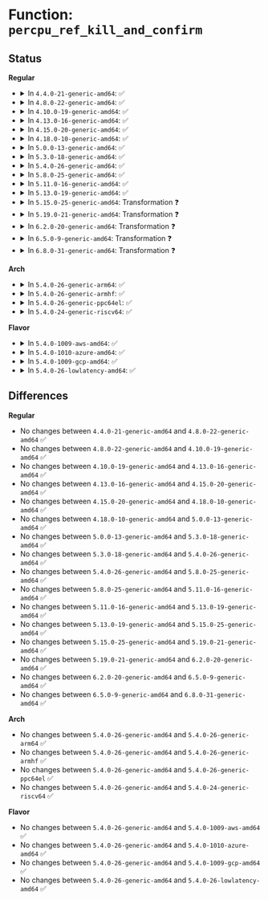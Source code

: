 # Function: <code>percpu_ref_kill_and_confirm</code>

## Status
<b>Regular</b>
<ul>
<li>
<details>
<summary>In <code>4.4.0-21-generic-amd64</code>: ✅</summary>

```c
void percpu_ref_kill_and_confirm(struct percpu_ref * ref, percpu_ref_func_t * confirm_kill)
```

```json
{
  "name": "percpu_ref_kill_and_confirm",
  "collision_type": "Unique Global",
  "inline_type": "No",
  "funcs": [
    {
      "addr": 18446744071583036176,
      "name": "percpu_ref_kill_and_confirm",
      "external": true,
      "loc": "lib/percpu-refcount.c:299",
      "file": "lib/percpu-refcount.c",
      "inline": "seen, unknown",
      "caller_inline": [],
      "caller_func": [
        "kernel/cgroup.c:kill_css",
        "kernel/cgroup.c:kill_css",
        "kernel/cgroup.c:cgroup_release_root",
        "mm/backing-dev.c:cgwb_kill",
        "fs/aio.c:kill_ioctx",
        "fs/aio.c:free_ioctx_users",
        "block/partition-generic.c:delete_partition"
      ]
    }
  ],
  "symbols": [
    {
      "addr": 18446744071583036176,
      "name": "percpu_ref_kill_and_confirm",
      "section": ".text",
      "bind": "STB_GLOBAL",
      "size": 137
    }
  ]
}
```
</details>
</li>
<li>
<details>
<summary>In <code>4.8.0-22-generic-amd64</code>: ✅</summary>

```c
void percpu_ref_kill_and_confirm(struct percpu_ref * ref, percpu_ref_func_t * confirm_kill)
```

```json
{
  "name": "percpu_ref_kill_and_confirm",
  "collision_type": "Unique Global",
  "inline_type": "No",
  "funcs": [
    {
      "addr": 18446744071583328752,
      "name": "percpu_ref_kill_and_confirm",
      "external": true,
      "loc": "lib/percpu-refcount.c:299",
      "file": "lib/percpu-refcount.c",
      "inline": "seen, unknown",
      "caller_inline": [],
      "caller_func": [
        "kernel/cgroup.c:kill_css",
        "kernel/cgroup.c:kill_css",
        "kernel/cgroup.c:cgroup_kill_sb",
        "mm/backing-dev.c:cgwb_kill",
        "fs/aio.c:kill_ioctx",
        "fs/aio.c:free_ioctx_users",
        "block/partition-generic.c:delete_partition"
      ]
    }
  ],
  "symbols": [
    {
      "addr": 18446744071583328752,
      "name": "percpu_ref_kill_and_confirm",
      "section": ".text",
      "bind": "STB_GLOBAL",
      "size": 129
    }
  ]
}
```
</details>
</li>
<li>
<details>
<summary>In <code>4.10.0-19-generic-amd64</code>: ✅</summary>

```c
void percpu_ref_kill_and_confirm(struct percpu_ref * ref, percpu_ref_func_t * confirm_kill)
```

```json
{
  "name": "percpu_ref_kill_and_confirm",
  "collision_type": "Unique Global",
  "inline_type": "No",
  "funcs": [
    {
      "addr": 18446744071583453648,
      "name": "percpu_ref_kill_and_confirm",
      "external": true,
      "loc": "lib/percpu-refcount.c:309",
      "file": "lib/percpu-refcount.c",
      "inline": "seen, unknown",
      "caller_inline": [],
      "caller_func": [
        "kernel/cgroup.c:kill_css",
        "kernel/cgroup.c:kill_css",
        "kernel/cgroup.c:cgroup_kill_sb",
        "mm/backing-dev.c:cgwb_kill",
        "fs/aio.c:kill_ioctx",
        "fs/aio.c:free_ioctx_users",
        "block/partition-generic.c:delete_partition"
      ]
    }
  ],
  "symbols": [
    {
      "addr": 18446744071583453648,
      "name": "percpu_ref_kill_and_confirm",
      "section": ".text",
      "bind": "STB_GLOBAL",
      "size": 165
    }
  ]
}
```
</details>
</li>
<li>
<details>
<summary>In <code>4.13.0-16-generic-amd64</code>: ✅</summary>

```c
void percpu_ref_kill_and_confirm(struct percpu_ref * ref, percpu_ref_func_t * confirm_kill)
```

```json
{
  "name": "percpu_ref_kill_and_confirm",
  "collision_type": "Unique Global",
  "inline_type": "No",
  "funcs": [
    {
      "addr": 18446744071583474384,
      "name": "percpu_ref_kill_and_confirm",
      "external": true,
      "loc": "lib/percpu-refcount.c:326",
      "file": "lib/percpu-refcount.c",
      "inline": "seen, unknown",
      "caller_inline": [],
      "caller_func": [
        "kernel/cgroup/cgroup.c:kill_css",
        "kernel/cgroup/cgroup.c:kill_css",
        "kernel/cgroup/cgroup.c:cgroup_kill_sb",
        "mm/backing-dev.c:cgwb_kill",
        "fs/aio.c:kill_ioctx",
        "fs/aio.c:free_ioctx_users",
        "block/partition-generic.c:delete_partition"
      ]
    }
  ],
  "symbols": [
    {
      "addr": 18446744071583474384,
      "name": "percpu_ref_kill_and_confirm",
      "section": ".text",
      "bind": "STB_GLOBAL",
      "size": 153
    }
  ]
}
```
</details>
</li>
<li>
<details>
<summary>In <code>4.15.0-20-generic-amd64</code>: ✅</summary>

```c
void percpu_ref_kill_and_confirm(struct percpu_ref * ref, percpu_ref_func_t * confirm_kill)
```

```json
{
  "name": "percpu_ref_kill_and_confirm",
  "collision_type": "Unique Global",
  "inline_type": "No",
  "funcs": [
    {
      "addr": 18446744071583655360,
      "name": "percpu_ref_kill_and_confirm",
      "external": true,
      "loc": "lib/percpu-refcount.c:326",
      "file": "lib/percpu-refcount.c",
      "inline": "seen, unknown",
      "caller_inline": [],
      "caller_func": [
        "kernel/cgroup/cgroup.c:cgroup_destroy_locked",
        "kernel/cgroup/cgroup.c:kill_css",
        "kernel/cgroup/cgroup.c:kill_css",
        "kernel/cgroup/cgroup.c:cgroup_kill_sb",
        "mm/backing-dev.c:cgwb_kill",
        "mm/hmm.c:hmm_devmem_ref_kill",
        "fs/aio.c:kill_ioctx",
        "fs/aio.c:free_ioctx_users",
        "block/partition-generic.c:delete_partition"
      ]
    }
  ],
  "symbols": [
    {
      "addr": 18446744071583655360,
      "name": "percpu_ref_kill_and_confirm",
      "section": ".text",
      "bind": "STB_GLOBAL",
      "size": 161
    }
  ]
}
```
</details>
</li>
<li>
<details>
<summary>In <code>4.18.0-10-generic-amd64</code>: ✅</summary>

```c
void percpu_ref_kill_and_confirm(struct percpu_ref * ref, percpu_ref_func_t * confirm_kill)
```

```json
{
  "name": "percpu_ref_kill_and_confirm",
  "collision_type": "Unique Global",
  "inline_type": "No",
  "funcs": [
    {
      "addr": 18446744071583873056,
      "name": "percpu_ref_kill_and_confirm",
      "external": true,
      "loc": "lib/percpu-refcount.c:328",
      "file": "lib/percpu-refcount.c",
      "inline": "seen, unknown",
      "caller_inline": [],
      "caller_func": [
        "kernel/cgroup/cgroup.c:cgroup_destroy_locked",
        "kernel/cgroup/cgroup.c:kill_css",
        "kernel/cgroup/cgroup.c:kill_css",
        "kernel/cgroup/cgroup.c:cgroup_kill_sb",
        "mm/backing-dev.c:cgwb_kill",
        "mm/hmm.c:hmm_devmem_ref_kill",
        "fs/aio.c:kill_ioctx",
        "fs/aio.c:free_ioctx_users",
        "block/partition-generic.c:delete_partition"
      ]
    }
  ],
  "symbols": [
    {
      "addr": 18446744071583873056,
      "name": "percpu_ref_kill_and_confirm",
      "section": ".text",
      "bind": "STB_GLOBAL",
      "size": 161
    }
  ]
}
```
</details>
</li>
<li>
<details>
<summary>In <code>5.0.0-13-generic-amd64</code>: ✅</summary>

```c
void percpu_ref_kill_and_confirm(struct percpu_ref * ref, percpu_ref_func_t * confirm_kill)
```

```json
{
  "name": "percpu_ref_kill_and_confirm",
  "collision_type": "Unique Global",
  "inline_type": "No",
  "funcs": [
    {
      "addr": 18446744071583958384,
      "name": "percpu_ref_kill_and_confirm",
      "external": true,
      "loc": "lib/percpu-refcount.c:328",
      "file": "lib/percpu-refcount.c",
      "inline": "seen, unknown",
      "caller_inline": [],
      "caller_func": [
        "kernel/cgroup/cgroup.c:cgroup_destroy_locked",
        "kernel/cgroup/cgroup.c:kill_css",
        "kernel/cgroup/cgroup.c:kill_css",
        "kernel/cgroup/cgroup.c:cgroup_kill_sb",
        "mm/backing-dev.c:cgwb_kill",
        "mm/hmm.c:hmm_devmem_ref_kill",
        "fs/aio.c:kill_ioctx",
        "fs/aio.c:free_ioctx_users",
        "block/partition-generic.c:delete_partition",
        "block/blk-cgroup.c:blkg_destroy"
      ]
    }
  ],
  "symbols": [
    {
      "addr": 18446744071583958384,
      "name": "percpu_ref_kill_and_confirm",
      "section": ".text",
      "bind": "STB_GLOBAL",
      "size": 161
    }
  ]
}
```
</details>
</li>
<li>
<details>
<summary>In <code>5.3.0-18-generic-amd64</code>: ✅</summary>

```c
void percpu_ref_kill_and_confirm(struct percpu_ref * ref, percpu_ref_func_t * confirm_kill)
```

```json
{
  "name": "percpu_ref_kill_and_confirm",
  "collision_type": "Unique Global",
  "inline_type": "No",
  "funcs": [
    {
      "addr": 18446744071584138512,
      "name": "percpu_ref_kill_and_confirm",
      "external": true,
      "loc": "lib/percpu-refcount.c:338",
      "file": "lib/percpu-refcount.c",
      "inline": "seen, unknown",
      "caller_inline": [],
      "caller_func": [
        "kernel/cgroup/cgroup.c:cgroup_destroy_locked",
        "kernel/cgroup/cgroup.c:kill_css",
        "kernel/cgroup/cgroup.c:kill_css",
        "kernel/cgroup/cgroup.c:cgroup_kill_sb",
        "kernel/bpf/cgroup.c:cgroup_bpf_offline",
        "kernel/bpf/cgroup.c:cgroup_bpf_offline",
        "mm/backing-dev.c:cgwb_kill",
        "mm/slab_common.c:kmemcg_cache_deactivate_after_rcu",
        "fs/aio.c:kill_ioctx",
        "fs/aio.c:free_ioctx_users",
        "fs/io_uring.c:__io_uring_register",
        "fs/io_uring.c:io_ring_ctx_wait_and_kill",
        "block/blk-mq.c:blk_freeze_queue_start",
        "block/partition-generic.c:delete_partition",
        "block/blk-cgroup.c:blkg_destroy"
      ]
    }
  ],
  "symbols": [
    {
      "addr": 18446744071584138512,
      "name": "percpu_ref_kill_and_confirm",
      "section": ".text",
      "bind": "STB_GLOBAL",
      "size": 169
    }
  ]
}
```
</details>
</li>
<li>
<details>
<summary>In <code>5.4.0-26-generic-amd64</code>: ✅</summary>

```c
void percpu_ref_kill_and_confirm(struct percpu_ref * ref, percpu_ref_func_t * confirm_kill)
```

```json
{
  "name": "percpu_ref_kill_and_confirm",
  "collision_type": "Unique Global",
  "inline_type": "No",
  "funcs": [
    {
      "addr": 18446744071584260960,
      "name": "percpu_ref_kill_and_confirm",
      "external": true,
      "loc": "lib/percpu-refcount.c:338",
      "file": "lib/percpu-refcount.c",
      "inline": "seen, unknown",
      "caller_inline": [],
      "caller_func": [
        "kernel/cgroup/cgroup.c:cgroup_destroy_locked",
        "kernel/cgroup/cgroup.c:kill_css",
        "kernel/cgroup/cgroup.c:kill_css",
        "kernel/cgroup/cgroup.c:cgroup_kill_sb",
        "kernel/bpf/cgroup.c:cgroup_bpf_offline",
        "kernel/bpf/cgroup.c:cgroup_bpf_offline",
        "mm/backing-dev.c:cgwb_kill",
        "mm/slab_common.c:kmemcg_cache_deactivate_after_rcu",
        "fs/aio.c:kill_ioctx",
        "fs/aio.c:free_ioctx_users",
        "fs/io_uring.c:__io_uring_register",
        "fs/io_uring.c:io_ring_ctx_wait_and_kill",
        "block/blk-mq.c:blk_freeze_queue_start",
        "block/partition-generic.c:delete_partition",
        "block/blk-cgroup.c:blkg_destroy"
      ]
    }
  ],
  "symbols": [
    {
      "addr": 18446744071584260960,
      "name": "percpu_ref_kill_and_confirm",
      "section": ".text",
      "bind": "STB_GLOBAL",
      "size": 169
    }
  ]
}
```
</details>
</li>
<li>
<details>
<summary>In <code>5.8.0-25-generic-amd64</code>: ✅</summary>

```c
void percpu_ref_kill_and_confirm(struct percpu_ref * ref, percpu_ref_func_t * confirm_kill)
```

```json
{
  "name": "percpu_ref_kill_and_confirm",
  "collision_type": "Unique Global",
  "inline_type": "No",
  "funcs": [
    {
      "addr": 18446744071584668480,
      "name": "percpu_ref_kill_and_confirm",
      "external": true,
      "loc": "lib/percpu-refcount.c:339",
      "file": "lib/percpu-refcount.c",
      "inline": "seen, unknown",
      "caller_inline": [],
      "caller_func": [
        "kernel/cgroup/cgroup.c:cgroup_destroy_locked",
        "kernel/cgroup/cgroup.c:cgroup_destroy_locked",
        "kernel/cgroup/cgroup.c:cgroup_apply_control_disable",
        "kernel/cgroup/cgroup.c:cgroup_kill_sb",
        "kernel/bpf/cgroup.c:cgroup_bpf_offline",
        "kernel/bpf/cgroup.c:cgroup_bpf_offline",
        "mm/backing-dev.c:cgwb_kill",
        "mm/slab_common.c:kmemcg_cache_deactivate_after_rcu",
        "mm/memremap.c:memremap_pages",
        "mm/memremap.c:memunmap_pages",
        "fs/aio.c:kill_ioctx",
        "fs/aio.c:free_ioctx_users",
        "fs/io_uring.c:__io_uring_register",
        "fs/io_uring.c:io_ring_ctx_wait_and_kill",
        "fs/io_uring.c:__io_sqe_files_update",
        "fs/io_uring.c:io_sqe_files_unregister",
        "fs/io_uring.c:io_sqe_files_unregister",
        "block/blk-mq.c:blk_freeze_queue_start",
        "block/partitions/core.c:delete_partition",
        "block/blk-cgroup.c:blkg_destroy"
      ]
    }
  ],
  "symbols": [
    {
      "addr": 18446744071584668480,
      "name": "percpu_ref_kill_and_confirm",
      "section": ".text",
      "bind": "STB_GLOBAL",
      "size": 168
    }
  ]
}
```
</details>
</li>
<li>
<details>
<summary>In <code>5.11.0-16-generic-amd64</code>: ✅</summary>

```c
void percpu_ref_kill_and_confirm(struct percpu_ref * ref, percpu_ref_func_t * confirm_kill)
```

```json
{
  "name": "percpu_ref_kill_and_confirm",
  "collision_type": "Unique Global",
  "inline_type": "No",
  "funcs": [
    {
      "addr": 18446744071584786464,
      "name": "percpu_ref_kill_and_confirm",
      "external": true,
      "loc": "lib/percpu-refcount.c:375",
      "file": "lib/percpu-refcount.c",
      "inline": "seen, unknown",
      "caller_inline": [],
      "caller_func": [
        "kernel/cgroup/cgroup.c:cgroup_destroy_locked",
        "kernel/cgroup/cgroup.c:cgroup_destroy_locked",
        "kernel/cgroup/cgroup.c:cgroup_apply_control_disable",
        "kernel/cgroup/cgroup.c:cgroup_kill_sb",
        "kernel/bpf/trampoline.c:bpf_tramp_image_put",
        "kernel/bpf/trampoline.c:__bpf_tramp_image_put_rcu_tasks",
        "kernel/bpf/cgroup.c:cgroup_bpf_offline",
        "mm/backing-dev.c:cgwb_kill",
        "mm/memcontrol.c:memcg_reparent_objcgs",
        "mm/memremap.c:memunmap_pages",
        "fs/aio.c:kill_ioctx",
        "fs/aio.c:free_ioctx_users",
        "fs/io_uring.c:__io_uring_register",
        "fs/io_uring.c:io_ring_ctx_wait_and_kill",
        "fs/io_uring.c:__io_sqe_files_update",
        "fs/io_uring.c:io_sqe_files_unregister",
        "fs/io_uring.c:io_sqe_files_unregister",
        "block/blk-mq.c:blk_freeze_queue_start",
        "block/blk-cgroup.c:blkg_destroy"
      ]
    }
  ],
  "symbols": [
    {
      "addr": 18446744071584786464,
      "name": "percpu_ref_kill_and_confirm",
      "section": ".text",
      "bind": "STB_GLOBAL",
      "size": 181
    }
  ]
}
```
</details>
</li>
<li>
<details>
<summary>In <code>5.13.0-19-generic-amd64</code>: ✅</summary>

```c
void percpu_ref_kill_and_confirm(struct percpu_ref * ref, percpu_ref_func_t * confirm_kill)
```

```json
{
  "name": "percpu_ref_kill_and_confirm",
  "collision_type": "Unique Global",
  "inline_type": "No",
  "funcs": [
    {
      "addr": 18446744071584830528,
      "name": "percpu_ref_kill_and_confirm",
      "external": true,
      "loc": "lib/percpu-refcount.c:381",
      "file": "lib/percpu-refcount.c",
      "inline": "seen, unknown",
      "caller_inline": [],
      "caller_func": [
        "kernel/cgroup/cgroup.c:cgroup_destroy_locked",
        "kernel/cgroup/cgroup.c:cgroup_destroy_locked",
        "kernel/cgroup/cgroup.c:cgroup_apply_control_disable",
        "kernel/cgroup/cgroup.c:cgroup_kill_sb",
        "kernel/bpf/trampoline.c:bpf_tramp_image_put",
        "kernel/bpf/trampoline.c:__bpf_tramp_image_put_rcu_tasks",
        "kernel/bpf/cgroup.c:cgroup_bpf_offline",
        "mm/backing-dev.c:cgwb_kill",
        "mm/memremap.c:memunmap_pages",
        "fs/aio.c:kill_ioctx",
        "fs/aio.c:free_ioctx_users",
        "fs/io_uring.c:__io_uring_register",
        "fs/io_uring.c:io_ring_ctx_wait_and_kill",
        "fs/io_uring.c:io_rsrc_node_switch",
        "block/blk-mq.c:blk_freeze_queue_start",
        "block/blk-cgroup.c:blkg_destroy"
      ]
    }
  ],
  "symbols": [
    {
      "addr": 18446744071584830528,
      "name": "percpu_ref_kill_and_confirm",
      "section": ".text",
      "bind": "STB_GLOBAL",
      "size": 181
    }
  ]
}
```
</details>
</li>
<li>
<details>
<summary>In <code>5.15.0-25-generic-amd64</code>: Transformation ❓</summary>

```c
void percpu_ref_kill_and_confirm(struct percpu_ref * ref, percpu_ref_func_t * confirm_kill)
```

```json
{
  "name": "percpu_ref_kill_and_confirm",
  "collision_type": "Unique Global",
  "inline_type": "No",
  "funcs": [
    {
      "addr": 0,
      "name": "percpu_ref_kill_and_confirm",
      "external": true,
      "loc": "lib/percpu-refcount.c:381",
      "file": "lib/percpu-refcount.c",
      "inline": "seen, unknown",
      "caller_inline": [],
      "caller_func": [
        "kernel/cgroup/cgroup.c:cgroup_destroy_locked",
        "kernel/cgroup/cgroup.c:cgroup_destroy_locked",
        "kernel/cgroup/cgroup.c:cgroup_apply_control_disable",
        "kernel/cgroup/cgroup.c:cgroup_kill_sb",
        "kernel/bpf/trampoline.c:bpf_tramp_image_put",
        "kernel/bpf/trampoline.c:__bpf_tramp_image_put_rcu_tasks",
        "kernel/bpf/cgroup.c:cgroup_bpf_offline",
        "mm/backing-dev.c:cgwb_kill",
        "mm/swapfile.c:__do_sys_swapoff",
        "mm/memremap.c:memunmap_pages",
        "fs/aio.c:kill_ioctx",
        "fs/aio.c:free_ioctx_users",
        "fs/io_uring.c:__io_uring_register",
        "fs/io_uring.c:io_ring_ctx_wait_and_kill",
        "block/blk-mq.c:blk_freeze_queue_start",
        "block/blk-cgroup.c:blkg_destroy"
      ]
    }
  ],
  "symbols": [
    {
      "addr": 18446744071592323723,
      "name": "percpu_ref_kill_and_confirm.cold",
      "section": ".text",
      "bind": "STB_LOCAL",
      "size": 20
    },
    {
      "addr": 18446744071585249376,
      "name": "percpu_ref_kill_and_confirm",
      "section": ".text",
      "bind": "STB_GLOBAL",
      "size": 197
    }
  ]
}
```
</details>
</li>
<li>
<details>
<summary>In <code>5.19.0-21-generic-amd64</code>: Transformation ❓</summary>

```c
void percpu_ref_kill_and_confirm(struct percpu_ref * ref, percpu_ref_func_t * confirm_kill)
```

```json
{
  "name": "percpu_ref_kill_and_confirm",
  "collision_type": "Unique Global",
  "inline_type": "No",
  "funcs": [
    {
      "addr": 0,
      "name": "percpu_ref_kill_and_confirm",
      "external": true,
      "loc": "lib/percpu-refcount.c:382",
      "file": "lib/percpu-refcount.c",
      "inline": "seen, unknown",
      "caller_inline": [],
      "caller_func": [
        "kernel/cgroup/cgroup.c:cgroup_destroy_locked",
        "kernel/cgroup/cgroup.c:cgroup_destroy_locked",
        "kernel/cgroup/cgroup.c:cgroup_apply_control_disable",
        "kernel/cgroup/cgroup.c:cgroup_kill_sb",
        "kernel/bpf/cgroup.c:cgroup_bpf_offline",
        "mm/backing-dev.c:cgwb_kill",
        "mm/swapfile.c:__do_sys_swapoff",
        "mm/memremap.c:memunmap_pages",
        "fs/aio.c:kill_ioctx",
        "fs/aio.c:free_ioctx_users",
        "block/blk-cgroup.c:blkg_destroy",
        "io_uring/io_uring.c:io_ring_ctx_wait_and_kill"
      ]
    }
  ],
  "symbols": [
    {
      "addr": 18446744071594128218,
      "name": "percpu_ref_kill_and_confirm.cold",
      "section": ".text",
      "bind": "STB_LOCAL",
      "size": 21
    },
    {
      "addr": 18446744071586091248,
      "name": "percpu_ref_kill_and_confirm",
      "section": ".text",
      "bind": "STB_GLOBAL",
      "size": 214
    }
  ]
}
```
</details>
</li>
<li>
<details>
<summary>In <code>6.2.0-20-generic-amd64</code>: Transformation ❓</summary>

```c
void percpu_ref_kill_and_confirm(struct percpu_ref * ref, percpu_ref_func_t * confirm_kill)
```

```json
{
  "name": "percpu_ref_kill_and_confirm",
  "collision_type": "Unique Global",
  "inline_type": "No",
  "funcs": [
    {
      "addr": 0,
      "name": "percpu_ref_kill_and_confirm",
      "external": true,
      "loc": "lib/percpu-refcount.c:383",
      "file": "lib/percpu-refcount.c",
      "inline": "seen, unknown",
      "caller_inline": [],
      "caller_func": [
        "kernel/cgroup/cgroup.c:cgroup_destroy_locked",
        "kernel/cgroup/cgroup.c:cgroup_destroy_locked",
        "kernel/cgroup/cgroup.c:cgroup_apply_control_disable",
        "kernel/cgroup/cgroup.c:cgroup_kill_sb",
        "kernel/bpf/cgroup.c:cgroup_bpf_offline",
        "mm/backing-dev.c:cgwb_kill",
        "mm/swapfile.c:__do_sys_swapoff",
        "mm/memcontrol.c:memcg_reparent_objcgs",
        "mm/memremap.c:memunmap_pages",
        "fs/aio.c:kill_ioctx",
        "fs/aio.c:free_ioctx_users",
        "block/blk-cgroup.c:blkg_destroy",
        "io_uring/io_uring.c:io_ring_ctx_wait_and_kill"
      ]
    }
  ],
  "symbols": [
    {
      "addr": 18446744071596115142,
      "name": "percpu_ref_kill_and_confirm.cold",
      "section": ".text",
      "bind": "STB_LOCAL",
      "size": 21
    },
    {
      "addr": 18446744071587074544,
      "name": "percpu_ref_kill_and_confirm",
      "section": ".text",
      "bind": "STB_GLOBAL",
      "size": 214
    }
  ]
}
```
</details>
</li>
<li>
<details>
<summary>In <code>6.5.0-9-generic-amd64</code>: Transformation ❓</summary>

```c
void percpu_ref_kill_and_confirm(struct percpu_ref * ref, percpu_ref_func_t * confirm_kill)
```

```json
{
  "name": "percpu_ref_kill_and_confirm",
  "collision_type": "Unique Global",
  "inline_type": "No",
  "funcs": [
    {
      "addr": 0,
      "name": "percpu_ref_kill_and_confirm",
      "external": true,
      "loc": "lib/percpu-refcount.c:383",
      "file": "lib/percpu-refcount.c",
      "inline": "seen, unknown",
      "caller_inline": [],
      "caller_func": [
        "kernel/cgroup/cgroup.c:cgroup_destroy_locked",
        "kernel/cgroup/cgroup.c:cgroup_destroy_locked",
        "kernel/cgroup/cgroup.c:cgroup_apply_control_disable",
        "kernel/cgroup/cgroup.c:cgroup_kill_sb",
        "kernel/bpf/cgroup.c:cgroup_bpf_offline",
        "mm/backing-dev.c:cgwb_kill",
        "mm/swapfile.c:__do_sys_swapoff",
        "mm/memcontrol.c:memcg_reparent_objcgs",
        "mm/memremap.c:memunmap_pages",
        "fs/aio.c:kill_ioctx",
        "fs/aio.c:free_ioctx_users",
        "block/blk-cgroup.c:blkg_destroy",
        "io_uring/io_uring.c:io_ring_ctx_wait_and_kill"
      ]
    }
  ],
  "symbols": [
    {
      "addr": 18446744071596640802,
      "name": "percpu_ref_kill_and_confirm.cold",
      "section": ".text",
      "bind": "STB_LOCAL",
      "size": 21
    },
    {
      "addr": 18446744071587333120,
      "name": "percpu_ref_kill_and_confirm",
      "section": ".text",
      "bind": "STB_GLOBAL",
      "size": 210
    }
  ]
}
```
</details>
</li>
<li>
<details>
<summary>In <code>6.8.0-31-generic-amd64</code>: Transformation ❓</summary>

```c
void percpu_ref_kill_and_confirm(struct percpu_ref * ref, percpu_ref_func_t * confirm_kill)
```

```json
{
  "name": "percpu_ref_kill_and_confirm",
  "collision_type": "Unique Global",
  "inline_type": "No",
  "funcs": [
    {
      "addr": 0,
      "name": "percpu_ref_kill_and_confirm",
      "external": true,
      "loc": "lib/percpu-refcount.c:383",
      "file": "lib/percpu-refcount.c",
      "inline": "seen, unknown",
      "caller_inline": [],
      "caller_func": [
        "kernel/cgroup/cgroup.c:cgroup_destroy_locked",
        "kernel/cgroup/cgroup.c:cgroup_destroy_locked",
        "kernel/cgroup/cgroup.c:cgroup_apply_control_disable",
        "kernel/cgroup/cgroup.c:cgroup_kill_sb",
        "kernel/bpf/cgroup.c:cgroup_bpf_offline",
        "mm/backing-dev.c:cgwb_kill",
        "mm/swapfile.c:__do_sys_swapoff",
        "mm/memcontrol.c:memcg_reparent_objcgs",
        "mm/memremap.c:memunmap_pages",
        "fs/aio.c:kill_ioctx",
        "fs/aio.c:free_ioctx_users",
        "block/blk-cgroup.c:blkg_destroy",
        "io_uring/io_uring.c:io_ring_ctx_wait_and_kill",
        "drivers/md/md.c:mddev_suspend",
        "drivers/md/md.c:mddev_suspend"
      ]
    }
  ],
  "symbols": [
    {
      "addr": 18446744071597548867,
      "name": "percpu_ref_kill_and_confirm.cold",
      "section": ".text",
      "bind": "STB_LOCAL",
      "size": 21
    },
    {
      "addr": 18446744071587616512,
      "name": "percpu_ref_kill_and_confirm",
      "section": ".text",
      "bind": "STB_GLOBAL",
      "size": 210
    }
  ]
}
```
</details>
</li>
</ul>
<b>Arch</b>
<ul>
<li>
<details>
<summary>In <code>5.4.0-26-generic-arm64</code>: ✅</summary>

```c
void percpu_ref_kill_and_confirm(struct percpu_ref * ref, percpu_ref_func_t * confirm_kill)
```

```json
{
  "name": "percpu_ref_kill_and_confirm",
  "collision_type": "Unique Global",
  "inline_type": "No",
  "funcs": [
    {
      "addr": 18446603336496141424,
      "name": "percpu_ref_kill_and_confirm",
      "external": true,
      "loc": "lib/percpu-refcount.c:338",
      "file": "lib/percpu-refcount.c",
      "inline": "seen, unknown",
      "caller_inline": [],
      "caller_func": [
        "kernel/cgroup/cgroup.c:cgroup_destroy_locked",
        "kernel/cgroup/cgroup.c:kill_css",
        "kernel/cgroup/cgroup.c:cgroup_kill_sb",
        "kernel/bpf/cgroup.c:cgroup_bpf_offline",
        "kernel/bpf/cgroup.c:cgroup_bpf_offline",
        "mm/backing-dev.c:cgwb_kill",
        "mm/slab_common.c:kmemcg_cache_deactivate_after_rcu",
        "fs/aio.c:kill_ioctx",
        "fs/aio.c:free_ioctx_users",
        "fs/io_uring.c:__arm64_sys_io_uring_register",
        "fs/io_uring.c:io_ring_ctx_wait_and_kill",
        "block/blk-mq.c:blk_freeze_queue_start",
        "block/partition-generic.c:delete_partition",
        "block/blk-cgroup.c:blkg_destroy"
      ]
    }
  ],
  "symbols": [
    {
      "addr": 18446603336496141424,
      "name": "percpu_ref_kill_and_confirm",
      "section": ".text",
      "bind": "STB_GLOBAL",
      "size": 360
    }
  ]
}
```
</details>
</li>
<li>
<details>
<summary>In <code>5.4.0-26-generic-armhf</code>: ✅</summary>

```c
void percpu_ref_kill_and_confirm(struct percpu_ref * ref, percpu_ref_func_t * confirm_kill)
```

```json
{
  "name": "percpu_ref_kill_and_confirm",
  "collision_type": "Unique Global",
  "inline_type": "No",
  "funcs": [
    {
      "addr": 3229464008,
      "name": "percpu_ref_kill_and_confirm",
      "external": true,
      "loc": "lib/percpu-refcount.c:338",
      "file": "lib/percpu-refcount.c",
      "inline": "seen, unknown",
      "caller_inline": [],
      "caller_func": [
        "kernel/cgroup/cgroup.c:cgroup_destroy_locked",
        "kernel/cgroup/cgroup.c:kill_css",
        "kernel/cgroup/cgroup.c:cgroup_kill_sb",
        "kernel/bpf/cgroup.c:cgroup_bpf_offline",
        "mm/backing-dev.c:cgwb_kill",
        "mm/slab_common.c:kmemcg_cache_deactivate_after_rcu",
        "fs/aio.c:kill_ioctx",
        "fs/aio.c:free_ioctx_users",
        "fs/io_uring.c:__se_sys_io_uring_register",
        "fs/io_uring.c:io_ring_ctx_wait_and_kill",
        "block/blk-mq.c:blk_freeze_queue_start",
        "block/partition-generic.c:delete_partition",
        "block/blk-cgroup.c:blkg_destroy"
      ]
    }
  ],
  "symbols": [
    {
      "addr": 3229464008,
      "name": "percpu_ref_kill_and_confirm",
      "section": ".text",
      "bind": "STB_GLOBAL",
      "size": 276
    }
  ]
}
```
</details>
</li>
<li>
<details>
<summary>In <code>5.4.0-26-generic-ppc64el</code>: ✅</summary>

```c
void percpu_ref_kill_and_confirm(struct percpu_ref * ref, percpu_ref_func_t * confirm_kill)
```

```json
{
  "name": "percpu_ref_kill_and_confirm",
  "collision_type": "Unique Global",
  "inline_type": "No",
  "funcs": [
    {
      "addr": 13835058055290400432,
      "name": "percpu_ref_kill_and_confirm",
      "external": true,
      "loc": "lib/percpu-refcount.c:338",
      "file": "lib/percpu-refcount.c",
      "inline": "seen, unknown",
      "caller_inline": [],
      "caller_func": [
        "kernel/cgroup/cgroup.c:cgroup_destroy_locked",
        "kernel/cgroup/cgroup.c:kill_css",
        "kernel/cgroup/cgroup.c:kill_css",
        "kernel/cgroup/cgroup.c:cgroup_kill_sb",
        "kernel/bpf/cgroup.c:cgroup_bpf_offline",
        "kernel/bpf/cgroup.c:cgroup_bpf_offline",
        "mm/backing-dev.c:cgwb_kill",
        "mm/slab_common.c:kmemcg_cache_deactivate_after_rcu",
        "fs/aio.c:kill_ioctx",
        "fs/aio.c:free_ioctx_users",
        "fs/io_uring.c:__se_sys_io_uring_register",
        "fs/io_uring.c:io_ring_ctx_wait_and_kill",
        "block/blk-mq.c:blk_freeze_queue_start",
        "block/partition-generic.c:delete_partition",
        "block/blk-cgroup.c:blkg_destroy"
      ]
    }
  ],
  "symbols": [
    {
      "addr": 13835058055290400432,
      "name": "percpu_ref_kill_and_confirm",
      "section": ".text",
      "bind": "STB_GLOBAL",
      "size": 348
    }
  ]
}
```
</details>
</li>
<li>
<details>
<summary>In <code>5.4.0-24-generic-riscv64</code>: ✅</summary>

```c
void percpu_ref_kill_and_confirm(struct percpu_ref * ref, percpu_ref_func_t * confirm_kill)
```

```json
{
  "name": "percpu_ref_kill_and_confirm",
  "collision_type": "Unique Global",
  "inline_type": "No",
  "funcs": [
    {
      "addr": 18446743936275197646,
      "name": "percpu_ref_kill_and_confirm",
      "external": true,
      "loc": "lib/percpu-refcount.c:338",
      "file": "lib/percpu-refcount.c",
      "inline": "seen, unknown",
      "caller_inline": [],
      "caller_func": [
        "kernel/cgroup/cgroup.c:cgroup_destroy_locked",
        "kernel/cgroup/cgroup.c:kill_css",
        "kernel/cgroup/cgroup.c:cgroup_kill_sb",
        "kernel/bpf/cgroup.c:cgroup_bpf_offline",
        "mm/backing-dev.c:cgwb_kill",
        "mm/slab_common.c:kmemcg_cache_deactivate_after_rcu",
        "fs/aio.c:kill_ioctx",
        "fs/aio.c:free_ioctx_users",
        "fs/io_uring.c:__se_sys_io_uring_register",
        "fs/io_uring.c:io_ring_ctx_wait_and_kill",
        "block/blk-mq.c:blk_freeze_queue_start",
        "block/partition-generic.c:delete_partition",
        "block/blk-cgroup.c:blkg_destroy"
      ]
    }
  ],
  "symbols": [
    {
      "addr": 18446743936275197646,
      "name": "percpu_ref_kill_and_confirm",
      "section": ".text",
      "bind": "STB_GLOBAL",
      "size": 212
    }
  ]
}
```
</details>
</li>
</ul>
<b>Flavor</b>
<ul>
<li>
<details>
<summary>In <code>5.4.0-1009-aws-amd64</code>: ✅</summary>

```c
void percpu_ref_kill_and_confirm(struct percpu_ref * ref, percpu_ref_func_t * confirm_kill)
```

```json
{
  "name": "percpu_ref_kill_and_confirm",
  "collision_type": "Unique Global",
  "inline_type": "No",
  "funcs": [
    {
      "addr": 18446744071584229696,
      "name": "percpu_ref_kill_and_confirm",
      "external": true,
      "loc": "lib/percpu-refcount.c:338",
      "file": "lib/percpu-refcount.c",
      "inline": "seen, unknown",
      "caller_inline": [],
      "caller_func": [
        "kernel/cgroup/cgroup.c:cgroup_destroy_locked",
        "kernel/cgroup/cgroup.c:kill_css",
        "kernel/cgroup/cgroup.c:kill_css",
        "kernel/cgroup/cgroup.c:cgroup_kill_sb",
        "kernel/bpf/cgroup.c:cgroup_bpf_offline",
        "kernel/bpf/cgroup.c:cgroup_bpf_offline",
        "mm/backing-dev.c:cgwb_kill",
        "mm/slab_common.c:kmemcg_cache_deactivate_after_rcu",
        "fs/aio.c:kill_ioctx",
        "fs/aio.c:free_ioctx_users",
        "fs/io_uring.c:__io_uring_register",
        "fs/io_uring.c:io_ring_ctx_wait_and_kill",
        "block/blk-mq.c:blk_freeze_queue_start",
        "block/partition-generic.c:delete_partition",
        "block/blk-cgroup.c:blkg_destroy"
      ]
    }
  ],
  "symbols": [
    {
      "addr": 18446744071584229696,
      "name": "percpu_ref_kill_and_confirm",
      "section": ".text",
      "bind": "STB_GLOBAL",
      "size": 169
    }
  ]
}
```
</details>
</li>
<li>
<details>
<summary>In <code>5.4.0-1010-azure-amd64</code>: ✅</summary>

```c
void percpu_ref_kill_and_confirm(struct percpu_ref * ref, percpu_ref_func_t * confirm_kill)
```

```json
{
  "name": "percpu_ref_kill_and_confirm",
  "collision_type": "Unique Global",
  "inline_type": "No",
  "funcs": [
    {
      "addr": 18446744071584164896,
      "name": "percpu_ref_kill_and_confirm",
      "external": true,
      "loc": "lib/percpu-refcount.c:338",
      "file": "lib/percpu-refcount.c",
      "inline": "seen, unknown",
      "caller_inline": [],
      "caller_func": [
        "kernel/cgroup/cgroup.c:cgroup_destroy_locked",
        "kernel/cgroup/cgroup.c:kill_css",
        "kernel/cgroup/cgroup.c:kill_css",
        "kernel/cgroup/cgroup.c:cgroup_kill_sb",
        "kernel/bpf/cgroup.c:cgroup_bpf_offline",
        "kernel/bpf/cgroup.c:cgroup_bpf_offline",
        "mm/backing-dev.c:cgwb_kill",
        "mm/slab_common.c:kmemcg_cache_deactivate_after_rcu",
        "fs/aio.c:kill_ioctx",
        "fs/aio.c:free_ioctx_users",
        "fs/io_uring.c:__io_uring_register",
        "fs/io_uring.c:io_ring_ctx_wait_and_kill",
        "block/blk-mq.c:blk_freeze_queue_start",
        "block/partition-generic.c:delete_partition",
        "block/blk-cgroup.c:blkg_destroy"
      ]
    }
  ],
  "symbols": [
    {
      "addr": 18446744071584164896,
      "name": "percpu_ref_kill_and_confirm",
      "section": ".text",
      "bind": "STB_GLOBAL",
      "size": 169
    }
  ]
}
```
</details>
</li>
<li>
<details>
<summary>In <code>5.4.0-1009-gcp-amd64</code>: ✅</summary>

```c
void percpu_ref_kill_and_confirm(struct percpu_ref * ref, percpu_ref_func_t * confirm_kill)
```

```json
{
  "name": "percpu_ref_kill_and_confirm",
  "collision_type": "Unique Global",
  "inline_type": "No",
  "funcs": [
    {
      "addr": 18446744071584213456,
      "name": "percpu_ref_kill_and_confirm",
      "external": true,
      "loc": "lib/percpu-refcount.c:338",
      "file": "lib/percpu-refcount.c",
      "inline": "seen, unknown",
      "caller_inline": [],
      "caller_func": [
        "kernel/cgroup/cgroup.c:cgroup_destroy_locked",
        "kernel/cgroup/cgroup.c:kill_css",
        "kernel/cgroup/cgroup.c:kill_css",
        "kernel/cgroup/cgroup.c:cgroup_kill_sb",
        "kernel/bpf/cgroup.c:cgroup_bpf_offline",
        "kernel/bpf/cgroup.c:cgroup_bpf_offline",
        "mm/backing-dev.c:cgwb_kill",
        "mm/slab_common.c:kmemcg_cache_deactivate_after_rcu",
        "fs/aio.c:kill_ioctx",
        "fs/aio.c:free_ioctx_users",
        "fs/io_uring.c:__io_uring_register",
        "fs/io_uring.c:io_ring_ctx_wait_and_kill",
        "block/blk-mq.c:blk_freeze_queue_start",
        "block/partition-generic.c:delete_partition",
        "block/blk-cgroup.c:blkg_destroy"
      ]
    }
  ],
  "symbols": [
    {
      "addr": 18446744071584213456,
      "name": "percpu_ref_kill_and_confirm",
      "section": ".text",
      "bind": "STB_GLOBAL",
      "size": 169
    }
  ]
}
```
</details>
</li>
<li>
<details>
<summary>In <code>5.4.0-26-lowlatency-amd64</code>: ✅</summary>

```c
void percpu_ref_kill_and_confirm(struct percpu_ref * ref, percpu_ref_func_t * confirm_kill)
```

```json
{
  "name": "percpu_ref_kill_and_confirm",
  "collision_type": "Unique Global",
  "inline_type": "No",
  "funcs": [
    {
      "addr": 18446744071584318096,
      "name": "percpu_ref_kill_and_confirm",
      "external": true,
      "loc": "lib/percpu-refcount.c:338",
      "file": "lib/percpu-refcount.c",
      "inline": "seen, unknown",
      "caller_inline": [],
      "caller_func": [
        "kernel/cgroup/cgroup.c:cgroup_destroy_locked",
        "kernel/cgroup/cgroup.c:kill_css",
        "kernel/cgroup/cgroup.c:cgroup_kill_sb",
        "kernel/bpf/cgroup.c:cgroup_bpf_offline",
        "mm/backing-dev.c:cgwb_kill",
        "mm/slab_common.c:kmemcg_cache_deactivate_after_rcu",
        "fs/aio.c:kill_ioctx",
        "fs/aio.c:free_ioctx_users",
        "fs/io_uring.c:__io_uring_register",
        "fs/io_uring.c:io_ring_ctx_wait_and_kill",
        "block/blk-mq.c:blk_freeze_queue_start",
        "block/partition-generic.c:delete_partition",
        "block/blk-cgroup.c:blkg_destroy"
      ]
    }
  ],
  "symbols": [
    {
      "addr": 18446744071584318096,
      "name": "percpu_ref_kill_and_confirm",
      "section": ".text",
      "bind": "STB_GLOBAL",
      "size": 192
    }
  ]
}
```
</details>
</li>
</ul>

## Differences
<b>Regular</b>
<ul>
<li>
No changes between <code>4.4.0-21-generic-amd64</code> and <code>4.8.0-22-generic-amd64</code> ✅
</li>
<li>
No changes between <code>4.8.0-22-generic-amd64</code> and <code>4.10.0-19-generic-amd64</code> ✅
</li>
<li>
No changes between <code>4.10.0-19-generic-amd64</code> and <code>4.13.0-16-generic-amd64</code> ✅
</li>
<li>
No changes between <code>4.13.0-16-generic-amd64</code> and <code>4.15.0-20-generic-amd64</code> ✅
</li>
<li>
No changes between <code>4.15.0-20-generic-amd64</code> and <code>4.18.0-10-generic-amd64</code> ✅
</li>
<li>
No changes between <code>4.18.0-10-generic-amd64</code> and <code>5.0.0-13-generic-amd64</code> ✅
</li>
<li>
No changes between <code>5.0.0-13-generic-amd64</code> and <code>5.3.0-18-generic-amd64</code> ✅
</li>
<li>
No changes between <code>5.3.0-18-generic-amd64</code> and <code>5.4.0-26-generic-amd64</code> ✅
</li>
<li>
No changes between <code>5.4.0-26-generic-amd64</code> and <code>5.8.0-25-generic-amd64</code> ✅
</li>
<li>
No changes between <code>5.8.0-25-generic-amd64</code> and <code>5.11.0-16-generic-amd64</code> ✅
</li>
<li>
No changes between <code>5.11.0-16-generic-amd64</code> and <code>5.13.0-19-generic-amd64</code> ✅
</li>
<li>
No changes between <code>5.13.0-19-generic-amd64</code> and <code>5.15.0-25-generic-amd64</code> ✅
</li>
<li>
No changes between <code>5.15.0-25-generic-amd64</code> and <code>5.19.0-21-generic-amd64</code> ✅
</li>
<li>
No changes between <code>5.19.0-21-generic-amd64</code> and <code>6.2.0-20-generic-amd64</code> ✅
</li>
<li>
No changes between <code>6.2.0-20-generic-amd64</code> and <code>6.5.0-9-generic-amd64</code> ✅
</li>
<li>
No changes between <code>6.5.0-9-generic-amd64</code> and <code>6.8.0-31-generic-amd64</code> ✅
</li>
</ul>
<b>Arch</b>
<ul>
<li>
No changes between <code>5.4.0-26-generic-amd64</code> and <code>5.4.0-26-generic-arm64</code> ✅
</li>
<li>
No changes between <code>5.4.0-26-generic-amd64</code> and <code>5.4.0-26-generic-armhf</code> ✅
</li>
<li>
No changes between <code>5.4.0-26-generic-amd64</code> and <code>5.4.0-26-generic-ppc64el</code> ✅
</li>
<li>
No changes between <code>5.4.0-26-generic-amd64</code> and <code>5.4.0-24-generic-riscv64</code> ✅
</li>
</ul>
<b>Flavor</b>
<ul>
<li>
No changes between <code>5.4.0-26-generic-amd64</code> and <code>5.4.0-1009-aws-amd64</code> ✅
</li>
<li>
No changes between <code>5.4.0-26-generic-amd64</code> and <code>5.4.0-1010-azure-amd64</code> ✅
</li>
<li>
No changes between <code>5.4.0-26-generic-amd64</code> and <code>5.4.0-1009-gcp-amd64</code> ✅
</li>
<li>
No changes between <code>5.4.0-26-generic-amd64</code> and <code>5.4.0-26-lowlatency-amd64</code> ✅
</li>
</ul>
